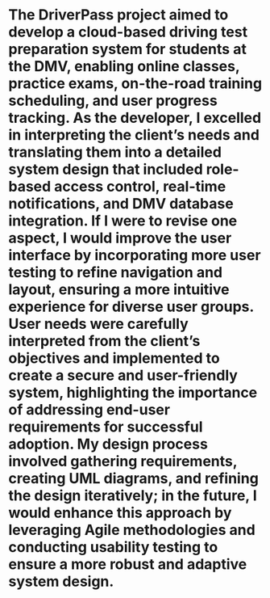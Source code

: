 # The DriverPass project aimed to develop a cloud-based driving test preparation system for students at the DMV, enabling online classes, practice exams, on-the-road training scheduling, and user progress tracking. As the developer, I excelled in interpreting the client’s needs and translating them into a detailed system design that included role-based access control, real-time notifications, and DMV database integration. If I were to revise one aspect, I would improve the user interface by incorporating more user testing to refine navigation and layout, ensuring a more intuitive experience for diverse user groups. User needs were carefully interpreted from the client’s objectives and implemented to create a secure and user-friendly system, highlighting the importance of addressing end-user requirements for successful adoption. My design process involved gathering requirements, creating UML diagrams, and refining the design iteratively; in the future, I would enhance this approach by leveraging Agile methodologies and conducting usability testing to ensure a more robust and adaptive system design.
